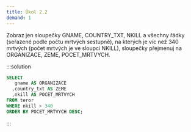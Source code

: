 ```yaml
---
title: Úkol 2.2
demand: 1
---
```


Zobraz jen sloupečky GNAME, COUNTRY_TXT, NKILL a všechny řádky (seřazené podle počtu mrtvých sestupně), na kterých je víc než 340 mrtvých (počet mrtvých je ve sloupci NKILL), sloupečky přejmenuj na ORGANIZACE, ZEME, POCET_MRTVYCH.

:::solution

```sql
SELECT
   gname AS ORGANIZACE
  ,country_txt AS ZEME
  ,nkill AS POCET_MRTVYCH
FROM teror
WHERE nkill > 340
ORDER BY POCET_MRTVYCH DESC;
```

:::
